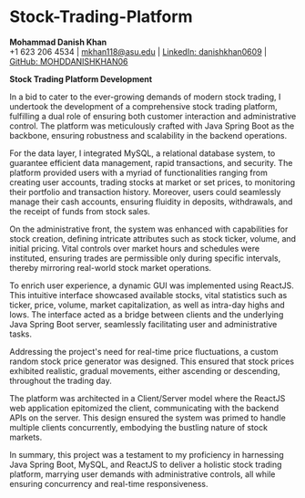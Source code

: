 # Stock-Trading-Platform

**Mohammad Danish Khan**  
+1 623 206 4534 | mkhan118@asu.edu | [LinkedIn: danishkhan0609](https://www.linkedin.com/in/danishkhan0609) | [GitHub: MOHDDANISHKHAN06](https://github.com/MOHDDANISHKHAN06)

**Stock Trading Platform Development**

In a bid to cater to the ever-growing demands of modern stock trading, I undertook the development of a comprehensive stock trading platform, fulfilling a dual role of ensuring both customer interaction and administrative control. The platform was meticulously crafted with Java Spring Boot as the backbone, ensuring robustness and scalability in the backend operations.

For the data layer, I integrated MySQL, a relational database system, to guarantee efficient data management, rapid transactions, and security. The platform provided users with a myriad of functionalities ranging from creating user accounts, trading stocks at market or set prices, to monitoring their portfolio and transaction history. Moreover, users could seamlessly manage their cash accounts, ensuring fluidity in deposits, withdrawals, and the receipt of funds from stock sales.

On the administrative front, the system was enhanced with capabilities for stock creation, defining intricate attributes such as stock ticker, volume, and initial pricing. Vital controls over market hours and schedules were instituted, ensuring trades are permissible only during specific intervals, thereby mirroring real-world stock market operations.

To enrich user experience, a dynamic GUI was implemented using ReactJS. This intuitive interface showcased available stocks, vital statistics such as ticker, price, volume, market capitalization, as well as intra-day highs and lows. The interface acted as a bridge between clients and the underlying Java Spring Boot server, seamlessly facilitating user and administrative tasks.

Addressing the project's need for real-time price fluctuations, a custom random stock price generator was designed. This ensured that stock prices exhibited realistic, gradual movements, either ascending or descending, throughout the trading day.

The platform was architected in a Client/Server model where the ReactJS web application epitomized the client, communicating with the backend APIs on the server. This design ensured the system was primed to handle multiple clients concurrently, embodying the bustling nature of stock markets.

In summary, this project was a testament to my proficiency in harnessing Java Spring Boot, MySQL, and ReactJS to deliver a holistic stock trading platform, marrying user demands with administrative controls, all while ensuring concurrency and real-time responsiveness.
